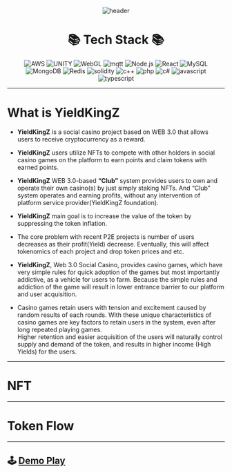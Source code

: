  
<div align="center">

![header](https://capsule-render.vercel.app/api?type=waving&color=auto&height=250&section=header&text=YieldKingZ&fontSize=90&animation=fadeIn&fontAlignY=30&desc=For%20Gm%20Vietnam%20HackerSpace&descAlignY=51&descAlign=61)

# 📚 Tech Stack 📚
![AWS](https://img.shields.io/badge/AWS-232F3E?style=flat&logo=AmazonAWS&logoColor=white)  ![UNITY](https://img.shields.io/badge/Unity-FFFFFF?style=flat&logo=Unity&logoColor=white) ![WebGL](https://img.shields.io/badge/WebGL-990000?style=flat&logo=WebGL&logoColor=white) ![mqtt](https://img.shields.io/badge/MQTT-660066?style=flat&logo=mqtt&logoColor=white) ![Node.js](https://img.shields.io/badge/Node.js-339933?style=flat&logo=Node.js&logoColor=white) ![React](https://img.shields.io/badge/React-61DAFB?style=flat&logo=React&logoColor=white) ![MySQL](https://img.shields.io/badge/MySQL-4479A1?style=flat&logo=MySQL&logoColor=white) ![MongoDB](https://img.shields.io/badge/MongoDB-47A248?style=flat&logo=mongodb&logoColor=white)
![Redis](https://img.shields.io/badge/Redis-DC382D?style=flat&logo=redis&logoColor=white) ![solidity](https://img.shields.io/badge/Solidity-363636?style=flat&logo=Solidity&logoColor=white) ![c++](https://img.shields.io/badge/C++-00599C?style=flat&logo=cplusplus&logoColor=white) ![php](https://img.shields.io/badge/php-777BB4?style=flat&logo=php&logoColor=white) ![c#](https://img.shields.io/badge/C%23-239120?style=flat&logo=csharp&logoColor=white) ![javascript](https://img.shields.io/badge/JavaScript-F7DF1E?style=flat&logo=javascript&logoColor=white) ![typescript](https://img.shields.io/badge/TypeScript-3178C6?style=flat&logo=typescript&logoColor=white)
</div>

---
# What is YieldKingZ

- **YieldKingZ** is a social casino project based on WEB 3.0 that allows users to receive cryptocurrency as a reward. 
+ **YieldKingZ** users utilize NFTs to compete with other holders in social casino games on the platform to earn points and claim tokens with earned points.
- **YieldKingZ** WEB 3.0-based **“Club”** system provides users to own and operate their own casino(s) by just simply staking NFTs.  And “Club” system operates and earning profits, without any intervention of platform service provider(YieldKingZ foundation).
+ **YieldKingZ** main goal is to increase the value of the token by suppressing the token inflation.
- The core problem with recent P2E projects is number of users decreases as their profit(Yield) decrease.  Eventually, this will affect tokenomics of each project and drop token prices and etc.
+ **YieldKingZ**, Web 3.0 Social Casino, provides casino games, which have very simple rules for quick adoption of the games but most importantly addictive, as a vehicle for users to farm.  Because the simple rules and addiction of the game will result in lower entrance barrier to our platform and user acquisition.
- Casino games retain users with tension and excitement caused by random results of each rounds.  With these unique characteristics of casino games are key factors to retain users in the system, even after long repeated playing games.  
Higher retention and easier acquisition of the users will naturally control supply and demand of the token, and results in higher income (High Yields) for the users.

---
# NFT

---
# Token Flow

---
## 🕹️ [Demo Play](https://test.yieldkingz.io)


